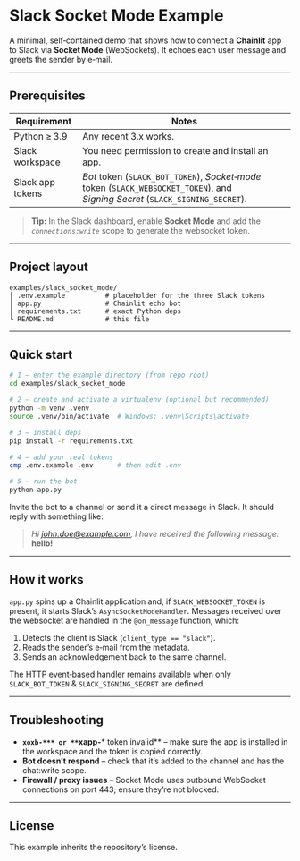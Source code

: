 # Slack Socket Mode Example

A minimal, self‑contained demo that shows how to connect a **Chainlit** app to Slack via **Socket Mode** (WebSockets). It echoes each user message and greets the sender by e‑mail.

---

## Prerequisites

| Requirement | Notes |
|-------------|-------|
| Python ≥ 3.9 | Any recent 3.x works. |
| Slack workspace | You need permission to create and install an app. |
| Slack app tokens | *Bot* token (`SLACK_BOT_TOKEN`), *Socket‑mode* token (`SLACK_WEBSOCKET_TOKEN`), and *Signing Secret* (`SLACK_SIGNING_SECRET`). |

> **Tip:** In the Slack dashboard, enable **Socket Mode** and add the *`connections:write`* scope to generate the websocket token.

---

## Project layout

```
examples/slack_socket_mode/
│ .env.example          # placeholder for the three Slack tokens
│ app.py                # Chainlit echo bot
│ requirements.txt      # exact Python deps
└ README.md             # this file
```

---

## Quick start

```bash
# 1 – enter the example directory (from repo root)
cd examples/slack_socket_mode

# 2 – create and activate a virtualenv (optional but recommended)
python -m venv .venv
source .venv/bin/activate  # Windows: .venv\Scripts\activate

# 3 – install deps
pip install -r requirements.txt

# 4 – add your real tokens
cmp .env.example .env      # then edit .env

# 5 – run the bot
python app.py
```

Invite the bot to a channel or send it a direct message in Slack. It should reply with something like:

> *Hi john.doe@example.com, I have received the following message:* **hello!**

---

## How it works

`app.py` spins up a Chainlit application and, if `SLACK_WEBSOCKET_TOKEN` is present, it starts Slack’s `AsyncSocketModeHandler`. Messages received over the websocket are handled in the `@on_message` function, which:

1. Detects the client is Slack (`client_type == "slack"`).
2. Reads the sender’s e‑mail from the metadata.
3. Sends an acknowledgement back to the same channel.

The HTTP event‑based handler remains available when only `SLACK_BOT_TOKEN` & `SLACK_SIGNING_SECRET` are defined.

---

## Troubleshooting

* **`xoxb-*** or **`xapp-*** token invalid** – make sure the app is installed in the workspace and the token is copied correctly.
* **Bot doesn’t respond** – check that it’s added to the channel and has the chat:write scope.
* **Firewall / proxy issues** – Socket Mode uses outbound WebSocket connections on port 443; ensure they’re not blocked.

---

## License

This example inherits the repository’s license.

